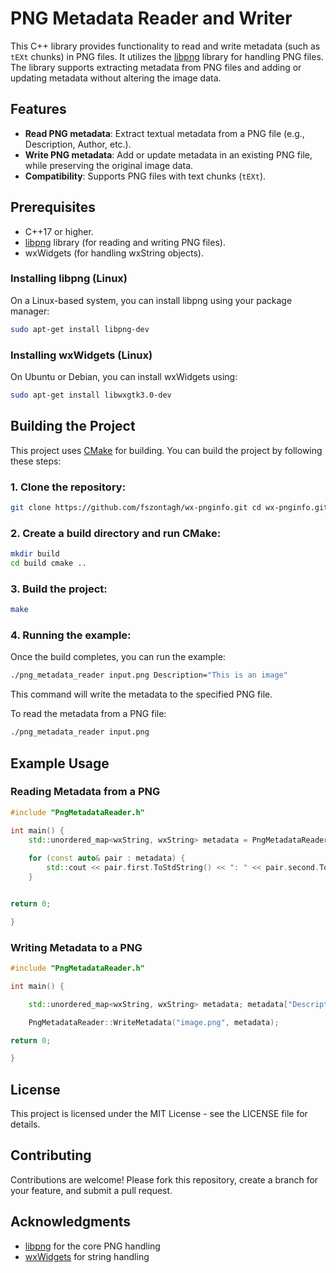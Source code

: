 # PNG Metadata Reader and Writer

This C++ library provides functionality to read and write metadata (such as `tEXt` chunks) in PNG files. It utilizes the [libpng](http://www.libpng.org/) library for handling PNG files. The library supports extracting metadata from PNG files and adding or updating metadata without altering the image data.

## Features

- **Read PNG metadata**: Extract textual metadata from a PNG file (e.g., Description, Author, etc.).
- **Write PNG metadata**: Add or update metadata in an existing PNG file, while preserving the original image data.
- **Compatibility**: Supports PNG files with text chunks (`tEXt`).

## Prerequisites

- C++17 or higher.
- [libpng](http://www.libpng.org/) library (for reading and writing PNG files).
- wxWidgets (for handling wxString objects).

### Installing libpng (Linux)

On a Linux-based system, you can install libpng using your package manager:

```bash
sudo apt-get install libpng-dev
```

### Installing wxWidgets (Linux)

On Ubuntu or Debian, you can install wxWidgets using:

```bash
sudo apt-get install libwxgtk3.0-dev
```

## Building the Project

This project uses [CMake](https://cmake.org/) for building. You can build the project by following these steps:

### 1. Clone the repository:

```bash
git clone https://github.com/fszontagh/wx-pnginfo.git cd wx-pnginfo.git
```

### 2. Create a build directory and run CMake:

```bash
mkdir build 
cd build cmake ..
```

### 3. Build the project:

```bash
make
```

### 4. Running the example:

Once the build completes, you can run the example:

```bash
./png_metadata_reader input.png Description="This is an image"
```

This command will write the metadata to the specified PNG file.

To read the metadata from a PNG file:

```bash
./png_metadata_reader input.png
```

## Example Usage

### Reading Metadata from a PNG

```cpp
#include "PngMetadataReader.h" 

int main() { 
    std::unordered_map<wxString, wxString> metadata = PngMetadataReader::ReadMetadata("image.png"); 
    
    for (const auto& pair : metadata) { 
	    std::cout << pair.first.ToStdString() << ": " << pair.second.ToStdString() << std::endl; 
    } 


return 0; 

}
```

### Writing Metadata to a PNG

```cpp
#include "PngMetadataReader.h" 

int main() { 

    std::unordered_map<wxString, wxString> metadata; metadata["Description"] = "This is an image"; metadata["Author"] = "John Doe"; 

    PngMetadataReader::WriteMetadata("image.png", metadata); 

return 0;

}
```

## License

This project is licensed under the MIT License - see the LICENSE file for details.

## Contributing

Contributions are welcome! Please fork this repository, create a branch for your feature, and submit a pull request.

## Acknowledgments

- [libpng](http://www.libpng.org/) for the core PNG handling
- [wxWidgets](https://www.wxwidgets.org/) for string handling
